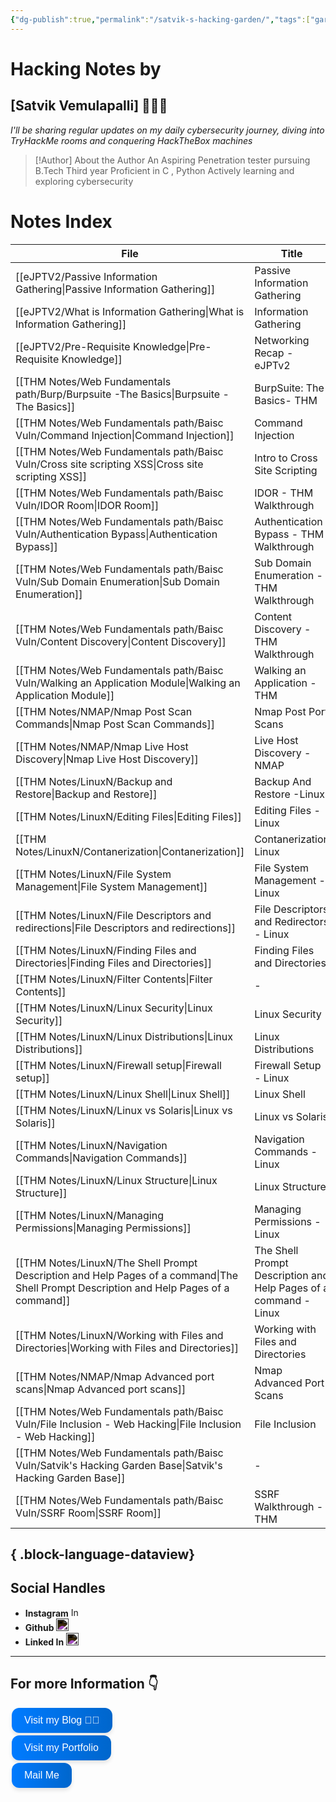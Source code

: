 ```yaml
---
{"dg-publish":true,"permalink":"/satvik-s-hacking-garden/","tags":["gardenEntry"]}
---
```


# Hacking Notes by
## [Satvik Vemulapalli] 💌🧑‍💻

*I'll be sharing regular updates on my daily cybersecurity journey, diving into TryHackMe rooms and conquering HackTheBox machines*


> [!Author] About the Author
> An Aspiring Penetration tester pursuing B.Tech Third year
> Proficient in C , Python 
> Actively learning and exploring cybersecurity
> 
# Notes Index

| File                                                                                                                                       | Title                                                            |
| ------------------------------------------------------------------------------------------------------------------------------------------ | ---------------------------------------------------------------- |
| [[eJPTV2/Passive Information Gathering\|Passive Information Gathering]]                                                                 | Passive Information Gathering                                    |
| [[eJPTV2/What is Information Gathering\|What is Information Gathering]]                                                                 | Information Gathering                                            |
| [[eJPTV2/Pre-Requisite Knowledge\|Pre-Requisite Knowledge]]                                                                             | Networking Recap - eJPTv2                                        |
| [[THM Notes/Web Fundamentals path/Burp/Burpsuite -The Basics\|Burpsuite -The Basics]]                                                   | BurpSuite: The Basics- THM                                       |
| [[THM Notes/Web Fundamentals path/Baisc Vuln/Command Injection\|Command Injection]]                                                     | Command Injection                                                |
| [[THM Notes/Web Fundamentals path/Baisc Vuln/Cross site scripting XSS\|Cross site scripting XSS]]                                       | Intro to Cross Site Scripting                                    |
| [[THM Notes/Web Fundamentals path/Baisc Vuln/IDOR Room\|IDOR Room]]                                                                     | IDOR - THM Walkthrough                                           |
| [[THM Notes/Web Fundamentals path/Baisc Vuln/Authentication Bypass\|Authentication Bypass]]                                             | Authentication Bypass - THM Walkthrough                          |
| [[THM Notes/Web Fundamentals path/Baisc Vuln/Sub Domain Enumeration\|Sub Domain Enumeration]]                                           | Sub Domain Enumeration - THM Walkthrough                         |
| [[THM Notes/Web Fundamentals path/Baisc Vuln/Content Discovery\|Content Discovery]]                                                     | Content Discovery - THM Walkthrough                              |
| [[THM Notes/Web Fundamentals path/Baisc Vuln/Walking an Application Module\|Walking an Application Module]]                             | Walking an Application - THM                                     |
| [[THM Notes/NMAP/Nmap Post Scan Commands\|Nmap Post Scan Commands]]                                                                     | Nmap Post Port Scans                                             |
| [[THM Notes/NMAP/Nmap Live Host Discovery\|Nmap Live Host Discovery]]                                                                   | Live Host Discovery - NMAP                                       |
| [[THM Notes/LinuxN/Backup and Restore\|Backup and Restore]]                                                                             | Backup And Restore -Linux                                        |
| [[THM Notes/LinuxN/Editing Files\|Editing Files]]                                                                                       | Editing Files - Linux                                            |
| [[THM Notes/LinuxN/Contanerization\|Contanerization]]                                                                                   | Contanerization Linux                                            |
| [[THM Notes/LinuxN/File System Management\|File System Management]]                                                                     | File System Management - Linux                                   |
| [[THM Notes/LinuxN/File Descriptors and redirections\|File Descriptors and redirections]]                                               | File Descriptors and Redirectors - Linux                         |
| [[THM Notes/LinuxN/Finding Files and Directories\|Finding Files and Directories]]                                                       | Finding Files and Directories                                    |
| [[THM Notes/LinuxN/Filter Contents\|Filter Contents]]                                                                                   | \-                                                               |
| [[THM Notes/LinuxN/Linux Security\|Linux Security]]                                                                                     | Linux Security                                                   |
| [[THM Notes/LinuxN/Linux Distributions\|Linux Distributions]]                                                                           | Linux Distributions                                              |
| [[THM Notes/LinuxN/Firewall setup\|Firewall setup]]                                                                                     | Firewall Setup - Linux                                           |
| [[THM Notes/LinuxN/Linux Shell\|Linux Shell]]                                                                                           | Linux Shell                                                      |
| [[THM Notes/LinuxN/Linux vs Solaris\|Linux vs Solaris]]                                                                                 | Linux vs Solaris                                                 |
| [[THM Notes/LinuxN/Navigation Commands\|Navigation Commands]]                                                                           | Navigation Commands - Linux                                      |
| [[THM Notes/LinuxN/Linux Structure\|Linux Structure]]                                                                                   | Linux Structure                                                  |
| [[THM Notes/LinuxN/Managing Permissions\|Managing Permissions]]                                                                         | Managing Permissions - Linux                                     |
| [[THM Notes/LinuxN/The Shell Prompt Description and Help Pages of a command\|The Shell Prompt Description and Help Pages of a command]] | The Shell Prompt Description and Help Pages of a command - Linux |
| [[THM Notes/LinuxN/Working with Files and Directories\|Working with Files and Directories]]                                             | Working with Files and Directories                               |
| [[THM Notes/NMAP/Nmap Advanced port scans\|Nmap Advanced port scans]]                                                                   | Nmap Advanced Port Scans                                         |
| [[THM Notes/Web Fundamentals path/Baisc Vuln/File Inclusion - Web Hacking\|File Inclusion - Web Hacking]]                               | File Inclusion                                                   |
| [[THM Notes/Web Fundamentals path/Baisc Vuln/Satvik's Hacking Garden Base\|Satvik's Hacking Garden Base]]                               | \-                                                               |
| [[THM Notes/Web Fundamentals path/Baisc Vuln/SSRF Room\|SSRF Room]]                                                                     | SSRF Walkthrough - THM                                           |

{ .block-language-dataview}
--------------------------------------------------
## Social Handles

- **Instagram**  [<img src="https://upload.wikimedia.org/wikipedia/commons/a/a5/Instagram_icon.png" alt="Instagram" width="15"/>](https://www.instagram.com/satvikshetty.v)
- **Github** [<img src="https://upload.wikimedia.org/wikipedia/commons/9/91/Octicons-mark-github.svg" alt="GitHub" width="20" style="filter: invert(100%)"/>](https://github.com/satvik-vs)
- **Linked In** [<img src="https://upload.wikimedia.org/wikipedia/commons/c/ca/LinkedIn_logo_initials.png" alt="LinkedIn" width="20" style="filter: invert(100%)"/>](https://www.linkedin.com/in/yourprofile)
--------------------------------------------------------------------------
## For more Information 👇

<a href="https://blog.satvik.live" style="text-decoration:none;">
  <button style="
    background: linear-gradient(90deg, rgba(0,123,255,1) 0%, rgba(0,102,204,1) 100%);
    border: none; /* Remove borders */
    color: white; /* White text */
    padding: 10px 20px; /* Some padding */
    text-align: center; /* Centered text */
    text-decoration: none; /* Remove underline */
    display: flex; /* Use flexbox */
    align-items: center; /* Center items vertically */
    justify-content: center; /* Center items horizontally */
    font-size: 16px; /* Increase font size */
    margin: 4px 2px; /* Add some margin */
    cursor: pointer; /* Add a pointer on hover */
    border-radius: 12px; /* Rounded corners */
    box-shadow: 0 4px 6px rgba(0, 0, 0, 0.1); /* Add shadow */
    transition: transform 0.2s; /* Animation for hover effect */
    height: 40px; /* Fixed height for better alignment */
  " onmouseover="this.style.transform='scale(1.05)';" onmouseout="this.style.transform='scale(1.0)';">
    Visit my Blog 🧑‍💻
  </button>
</a>
<a href="https://satvik.live" style="text-decoration:none;">
  <button style="
    background: linear-gradient(90deg, rgba(0,123,255,1) 0%, rgba(0,102,204,1) 100%);
    border: none; /* Remove borders */
    color: white; /* White text */
    padding: 10px 20px; /* Some padding */
    text-align: center; /* Centered text */
    text-decoration: none; /* Remove underline */
    display: flex; /* Use flexbox */
    align-items: center; /* Center items vertically */
    justify-content: center; /* Center items horizontally */
    font-size: 16px; /* Increase font size */
    margin: 4px 2px; /* Add some margin */
    cursor: pointer; /* Add a pointer on hover */
    border-radius: 12px; /* Rounded corners */
    box-shadow: 0 4px 6px rgba(0, 0, 0, 0.1); /* Add shadow */
    transition: transform 0.2s; /* Animation for hover effect */
    height: 40px; /* Fixed height for better alignment */
  " onmouseover="this.style.transform='scale(1.05)';" onmouseout="this.style.transform='scale(1.0)';">
     Visit my Portfolio
  </button>
</a>
<a href="mailto:contact@satvik.live" style="text-decoration:none;">
  <button style="
    background: linear-gradient(90deg, rgba(0,123,255,1) 0%, rgba(0,102,204,1) 100%);
    border: none; /* Remove borders */
    color: white; /* White text */
    padding: 10px 20px; /* Some padding */
    text-align: center; /* Centered text */
    text-decoration: none; /* Remove underline */
    display: flex; /* Use flexbox */
    align-items: center; /* Center items vertically */
    justify-content: center; /* Center items horizontally */
    font-size: 16px; /* Increase font size */
    margin: 4px 2px; /* Add some margin */
    cursor: pointer; /* Add a pointer on hover */
    border-radius: 12px; /* Rounded corners */
    box-shadow: 0 4px 6px rgba(0, 0, 0, 0.1); /* Add shadow */
    transition: transform 0.2s; /* Animation for hover effect */
    height: 40px; /* Fixed height for better alignment */
  " onmouseover="this.style.transform='scale(1.05)';" onmouseout="this.style.transform='scale(1.0)';">
    Mail Me
  </button>
</a>